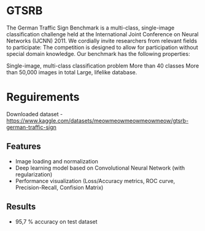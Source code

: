 # GTSRB
 
The German Traffic Sign Benchmark is a multi-class, single-image classification challenge held at the International Joint Conference on Neural Networks (IJCNN) 2011. We cordially invite researchers from relevant fields to participate: The competition is designed to allow for participation without special domain knowledge. Our benchmark has the following properties:

Single-image, multi-class classification problem
More than 40 classes
More than 50,000 images in total
Large, lifelike database.

# Reguirements
Downloaded dataset - https://www.kaggle.com/datasets/meowmeowmeowmeowmeow/gtsrb-german-traffic-sign

## Features
- Image loading and normalization
- Deep learning model based on Convolutional Neural Network (with regularization)
- Performance visualization (Loss/Accuracy metrics, ROC curve, Precision-Recall, Confision Matrix)

## Results
- 95,7 % accuracy on test dataset
